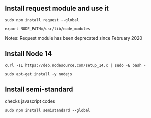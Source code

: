 ## Install request module and use it

``sudo npm install request --global``

``export NODE_PATH=/usr/lib/node_modules``

Notes: Request module has been deprecated since February 2020 



## Install Node 14

``curl -sL https://deb.nodesource.com/setup_14.x | sudo -E bash -``

``sudo apt-get install -y nodejs``


## Install semi-standard

checks javascript codes


``sudo npm install semistandard --global``
